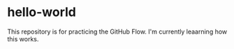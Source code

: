 # hello-world
This repository is for practicing the GitHub Flow.
I'm currently leaarning how this works.

